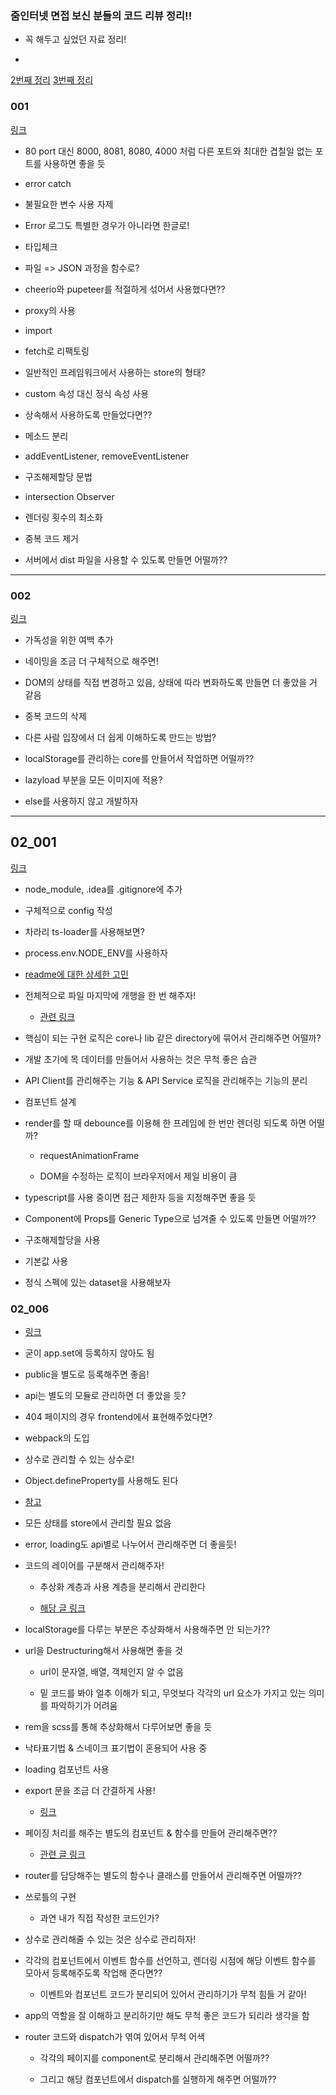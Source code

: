 ### 줌인터넷 면접 보신 분들의 코드 리뷰 정리!!

- 꼭 해두고 싶었던 자료 정리!

- 

[2번째 정리](./readme2.md)
[3번째 정리](./readme3.md)

### 001

[링크](https://github.com/JunilHwang/zum-front-codereview/pull/1)

- 80 port 대신 8000, 8081, 8080, 4000 처럼 다른 포트와 최대한 겹칠일 없는 포트를 사용하면 좋을 듯 

- error catch

- 불필요한 변수 사용 자제 

- Error 로그도 특별한 경우가 아니라면 한글로!

- 타입체크 

- 파일 => JSON 과정을 함수로?

- cheerio와 pupeteer를 적절하게 섞어서 사용했다면??

- proxy의 사용 

- import

- fetch로 리팩토링 

- 일반적인 프레임워크에서 사용하는 store의 형태?

- custom 속성 대신 정식 속성 사용 

- 상속해서 사용하도록 만들었다면??

- 메소드 분리 

- addEventListener, removeEventListener

- 구조해제할당 문법 

- intersection Observer

- 렌더링 횟수의 최소화

- 중복 코드 제거 

- 서버에서 dist 파일을 사용할 수 있도록 만들면 어떨까??

-------

### 002

[링크](https://github.com/JunilHwang/zum-front-codereview/pull/2)

- 가독성을 위한 여백 추가 

- 네이밍을 조금 더 구체적으로 해주면!

- DOM의 상태를 직접 변경하고 있음, 상태에 따라 변화하도록 만들면 더 좋았을 거 같음 

- 중복 코드의 삭제 

- 다른 사람 입장에서 더 쉽게 이해하도록 만드는 방법?

- localStorage를 관리하는 core를 만들어서 작업하면 어떨까??

- lazyload 부분을 모든 이미지에 적용?

- else를 사용하지 않고 개발하자 

--- 

## 02_001

[링크](https://github.com/JunilHwang/zum-front-codereview/pull/14)

- node_module, .idea를 .gitignore에 추가

- 구체적으로 config 작성 

- 차라리 ts-loader를 사용해보면?

- process.env.NODE_ENV를 사용하자 

- [readme에 대한 상세한 고민](https://github.com/JunilHwang/zum-front-codereview/pull/14#discussion_r651559910)

- 전체적으로 파일 마지막에 개행을 한 번 해주자!
    - [관련 링크](https://minz.dev/19)

- 핵심이 되는 구현 로직은 core나 lib 같은 directory에 묶어서 관리해주면 어떨까?

- 개발 초기에 목 데이터를 만들어서 사용하는 것은 무척 좋은 습관 

- API Client를 관리해주는 기능 & API Service 로직을 관리해주는 기능의 분리 

- 컴포넌트 설계 

- render를 할 때 debounce를 이용해 한 프레임에 한 번만 렌더링 되도록 하면 어떨까?

    - requestAnimationFrame

    - DOM을 수정하는 로직이 브라우저에서 제일 비용이 큼 

- typescript를 사용 중이면 접근 제한자 등을 지정해주면 좋을 듯 

- Component에 Props를 Generic Type으로 넘겨줄 수 있도록 만들면 어떨까??

- 구조해제할당을 사용

- 기본값 사용 

- 정식 스펙에 있는 dataset을 사용해보자 

### 02_006 

- [링크](https://github.com/JunilHwang/zum-front-codereview/pull/15)

- 굳이 app.set에 등록하지 않아도 됨 

- public을 별도로 등록해주면 좋음!

- api는 별도의 모듈로 관리하면 더 좋았을 듯?

- 404 페이지의 경우 frontend에서 표현해주었다면?

- webpack의 도입 

- 상수로 관리할 수 있는 상수로!

- Object.defineProperty를 사용해도 된다

- [참고](https://junilhwang.github.io/TIL/Javascript/Design/Vanilla-JS-Store/)

- 모든 상태를 store에서 관리할 필요 없음 

- error, loading도 api별로 나누어서 관리해주면 더 좋을듯!

- 코드의 레이어를 구분해서 관리해주자!
    
    - 추상화 계층과 사용 계층을 분리해서 관리한다

    - [해당 글 링크](https://github.com/JunilHwang/zum-front-codereview/pull/15#discussion_r693014556)

- localStorage를 다루는 부분은 추상화해서 사용해주면 안 되는가??

- url을 Destructuring해서 사용해면 좋을 것 

    - url이 문자열, 배열, 객체인지 알 수 없음 

    - 밑 코드를 봐야 얼추 이해가 되고, 무엇보다 각각의 url 요소가 가지고 있는 의미를 파악하기가 어려움 

- rem을 scss를 통해 추상화해서 다루어보면 좋을 듯

- 낙타표기법 & 스네이크 표기법이 혼용되어 사용 중 

- loading 컴포넌트 사용 

- export 문을 조금 더 간결하게 사용!

    - [링크](https://github.com/JunilHwang/zum-front-codereview/pull/15#discussion_r693277853)

- 페이징 처리를 해주는 별도의 컴포넌트 & 함수를 만들어 관리해주면??

    - [관련 글 링크](https://github.com/JunilHwang/zum-front-codereview/pull/15#discussion_r693278206)

- router를 담당해주는 별도의 함수나 클래스를 만들어서 관리해주면 어떨까??

- 쓰로틀의 구현 

    - 과연 내가 직접 작성한 코드인가?

- 상수로 관리해줄 수 있는 것은 상수로 관리하자!


- 각각의 컴포넌트에서 이벤트 함수를 선언하고, 렌더링 시점에 해당 이벤트 함수를 모아서 등록해주도록 작업해 준다면??

    - 이벤트와 컴포넌트 코드가 분리되어 있어서 관리하기가 무척 힘들 거 같아!

- app의 역할을 잘 이해하고 분리하기만 해도 무척 좋은 코드가 되리라 생각을 함 

- router 코드와 dispatch가 엮여 있어서 무척 어색 

    - 각각의 페이지를 component로 분리해서 관리해주면 어떨까??

    - 그리고 해당 컴포넌트에서 dispatch를 실행하게 해주면 어떨까??

